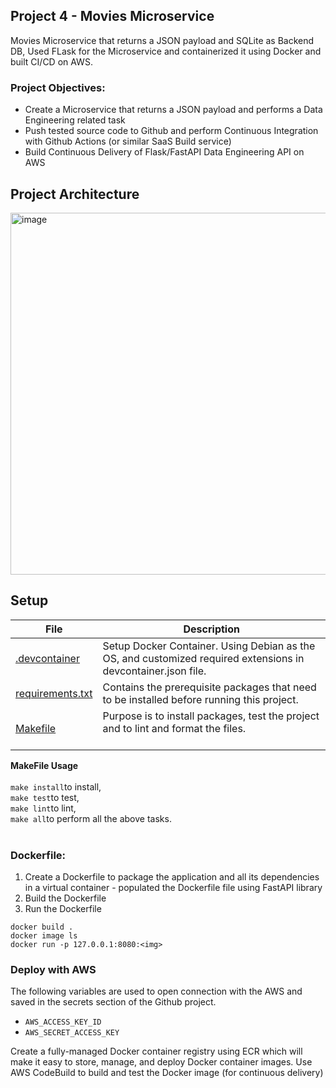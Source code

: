 ## Project 4 - Movies Microservice

Movies Microservice that returns a JSON payload and SQLite as Backend DB, 
Used FLask for the Microservice and containerized it using Docker and built CI/CD on AWS.

### Project Objectives:

* Create a Microservice that returns a JSON payload and performs a Data Engineering related task
* Push tested source code to Github and perform Continuous Integration with Github Actions (or similar SaaS Build service)
* Build Continuous Delivery of Flask/FastAPI Data Engineering API on AWS

## Project Architecture
<img width="579" alt="image" src="https://user-images.githubusercontent.com/105465968/205199704-c69b26b5-049b-4988-a1fc-20d36d67f852.png">


## Setup
| File  | Description  |   
|---|---|
| [.devcontainer]()  |    Setup Docker Container. Using Debian as the OS, and customized required extensions in devcontainer.json file. <br /> |  
|[requirements.txt]()   |   Contains the prerequisite packages that need to be installed before running this project.<br /> |   
| [Makefile]()  |   Purpose is to install packages, test the project and to lint and format the files.<br /><br /> |   


<b>MakeFile Usage</b><br /><br />
```make install```to install, <br />
```make test```to test,<br />
```make lint```to lint,<br />
```make all```to perform all the above tasks.
<br /><br />


### Dockerfile:
1. Create a Dockerfile to package the application and all its dependencies in a virtual container - populated the Dockerfile file using FastAPI library
2. Build the Dockerfile
3. Run the Dockerfile

```docker build .```  
```docker image ls```  
```docker run -p 127.0.0.1:8080:<img>```  

### Deploy with AWS 
The following variables are used to open connection with the AWS and saved in the secrets section of the Github project.
- ```AWS_ACCESS_KEY_ID```
- ```AWS_SECRET_ACCESS_KEY```

Create a fully-managed Docker container registry using ECR which will make it easy to store, manage, and deploy Docker container images.
Use AWS CodeBuild to build and test the Docker image (for continuous delivery)


